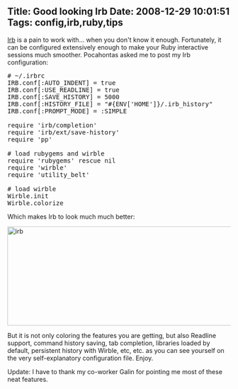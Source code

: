 Title: Good looking Irb
Date: 2008-12-29 10:01:51
Tags: config,irb,ruby,tips
---
<a href="http://en.wikipedia.org/wiki/Interactive_Ruby_Shell">Irb</a> is a pain to work with... when you don't know it enough. Fortunately, it can be configured extensively enough to make your Ruby interactive sessions much smoother. Pocahontas asked me to post my Irb configuration:
<pre># ~/.irbrc
IRB.conf[:AUTO_INDENT] = true
IRB.conf[:USE_READLINE] = true
IRB.conf[:SAVE_HISTORY] = 5000
IRB.conf[:HISTORY_FILE] = "#{ENV['HOME']}/.irb_history"
IRB.conf[:PROMPT_MODE] = :SIMPLE

require 'irb/completion'
require 'irb/ext/save-history'
require 'pp'

# load rubygems and wirble
require 'rubygems' rescue nil
require 'wirble'
require 'utility_belt'

# load wirble
Wirble.init
Wirble.colorize</pre>
Which makes Irb to look much much better:

<img class="aligncenter size-full wp-image-763" title="irb" src="http://damog.net/old/axiombox/2008/12/irb.png" alt="irb" width="590" height="224" />

But it is not only coloring the features you are getting, but also Readline support, command history saving, tab completion, libraries loaded by default, persistent history with Wirble, etc, etc. as you can see yourself on the very self-explanatory configuration file. Enjoy.

Update: I have to thank my co-worker Galin for pointing me most of these neat features.